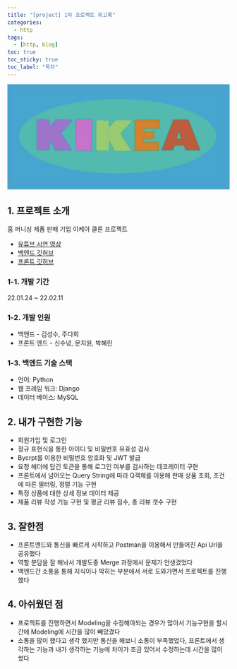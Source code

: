 ```yaml
---
title: "[project] 1차 프로젝트 회고록"
categories:
  - http
tags:
  - [http, blog]
toc: true
toc_sticky: true
toc_label: "목차"
---
```


<img class="img-fluid" src="/img/posts/kikea.png" alt="print-image">

## 1. 프로젝트 소개
홈 퍼니싱 제품 판매 기업 이케아 클론 프로젝트
- [유튜브 시연 영상](https://www.youtube.com/watch?v=2w99doEHCzE&feature=youtu.be)
- [백엔드 깃허브]()
- [프론트 깃허브]()
### 1-1. 개발 기간
22.01.24 ~ 22.02.11

### 1-2. 개발 인원
- 백엔드 - 김성수, 주다희
- 프론트 엔드 - 신수녕, 문지원, 박혜린

### 1-3. 백엔드 기술 스택
- 언어: Python
- 웹 프레임 워크: Django
- 데이터 베이스: MySQL

## 2. 내가 구현한 기능
- 회원가입 및 로그인
- 정규 표현식을 통한 아이디 및 비밀번호 유효성 검사
- Bycrpt를 이용한 비밀번호 암호화 및 JWT 발급
- 요청 헤더에 담긴 토큰을 통해 로그인 여부를 검사하는 데코레이터 구현
- 프론트에서 넘어오는 Query String에 따라 Q객체를 이용해 판매 상품 조회, 조건에 따른 필터링, 정렬 기능 구현
- 특정 상품에 대한 상세 정보 데이터 제공
- 제품 리뷰 작성 기능 구현 및 평균 리뷰 점수, 총 리뷰 갯수 구현

## 3. 잘한점
- 프론트엔드와 통신을 빠르게 시작하고 Postman을 이용해서 만들어진 Api Url을 공유했다
- 역할 분담을 잘 해놔서 개발도중 Merge 과정에서 문제가 안생겼었다
- 백엔드간 소통을 통해 지식이나 막히는 부분에서 서로 도와가면서 프로젝트를 진행했다

## 4. 아쉬웠던 점
- 프로젝트를 진행하면서 Modeling을 수정해야되는 경우가 많아서 기능구현을 할시간에 Modeling에 시간을 많이 빼았겼다
- 소통을 많이 했다고 생각 했지만 통신을 해보니 소통이 부족했었다, 프론트에서 생각하는 기능과 내가 생각하는 기능에 차이가 조금 있어서 수정하는데 시간을 많이 썼다